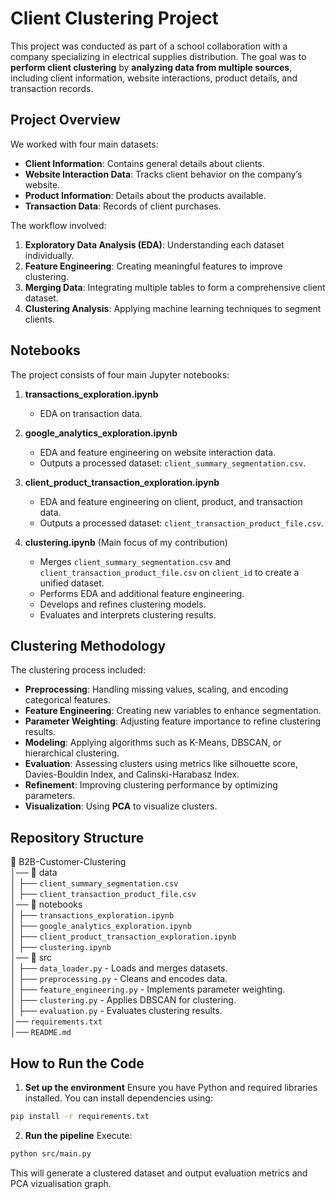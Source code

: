 # Client Clustering Project

This project was conducted as part of a school collaboration with a company specializing in electrical supplies distribution. The goal was to **perform client clustering** by **analyzing data from multiple sources**, including client information, website interactions, product details, and transaction records.

## Project Overview

We worked with four main datasets:
- **Client Information**: Contains general details about clients.
- **Website Interaction Data**: Tracks client behavior on the company’s website.
- **Product Information**: Details about the products available.
- **Transaction Data**: Records of client purchases.

The workflow involved:
1. **Exploratory Data Analysis (EDA)**: Understanding each dataset individually.
2. **Feature Engineering**: Creating meaningful features to improve clustering.
3. **Merging Data**: Integrating multiple tables to form a comprehensive client dataset.
4. **Clustering Analysis**: Applying machine learning techniques to segment clients.

## Notebooks

The project consists of four main Jupyter notebooks:

1. **transactions_exploration.ipynb**  
   - EDA on transaction data.  

2. **google_analytics_exploration.ipynb**  
   - EDA and feature engineering on website interaction data.  
   - Outputs a processed dataset: `client_summary_segmentation.csv`.

3. **client_product_transaction_exploration.ipynb**  
   - EDA and feature engineering on client, product, and transaction data.  
   - Outputs a processed dataset: `client_transaction_product_file.csv`.

4. **clustering.ipynb** (Main focus of my contribution)  
   - Merges `client_summary_segmentation.csv` and `client_transaction_product_file.csv` on `client_id` to create a unified dataset.  
   - Performs EDA and additional feature engineering.  
   - Develops and refines clustering models.  
   - Evaluates and interprets clustering results.

## Clustering Methodology

The clustering process included:
- **Preprocessing**: Handling missing values, scaling, and encoding categorical features.
- **Feature Engineering**: Creating new variables to enhance segmentation.
- **Parameter Weighting**: Adjusting feature importance to refine clustering results.
- **Modeling**: Applying algorithms such as K-Means, DBSCAN, or hierarchical clustering.
- **Evaluation**: Assessing clusters using metrics like silhouette score, Davies-Bouldin Index, and Calinski-Harabasz Index.
- **Refinement**: Improving clustering performance by optimizing parameters.
- **Visualization**: Using **PCA** to visualize clusters.

## Repository Structure

📂 B2B-Customer-Clustering  
│── 📁 data  
│   ├── `client_summary_segmentation.csv`  
│   ├── `client_transaction_product_file.csv`  
│── 📁 notebooks  
│   ├── `transactions_exploration.ipynb`  
│   ├── `google_analytics_exploration.ipynb`  
│   ├── `client_product_transaction_exploration.ipynb`  
│   ├── `clustering.ipynb`  
│── 📁 src  
│   ├── `data_loader.py` - Loads and merges datasets.  
│   ├── `preprocessing.py` - Cleans and encodes data.  
│   ├── `feature_engineering.py` - Implements parameter weighting.  
│   ├── `clustering.py` - Applies DBSCAN for clustering.  
│   ├── `evaluation.py` - Evaluates clustering results.  
│── `requirements.txt`  
│── `README.md`

## How to Run the Code

1. **Set up the environment**
Ensure you have Python and required libraries installed. You can install dependencies using:
  ```bash
  pip install -r requirements.txt
```
2. **Run the pipeline**
  Execute:
  ```bash
  python src/main.py
```
This will generate a clustered dataset and output evaluation metrics and PCA vizualisation graph.



